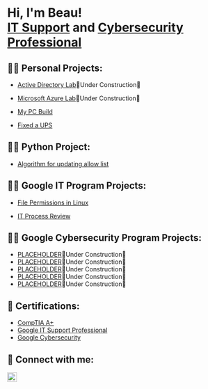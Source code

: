 <h1>Hi, I'm Beau! <br/><a href="https://github.com/mbreed79">IT Support</a> and  <a href="https://www.linkedin.com/in/mbreed79/">Cybersecurity Professional</a>

<h2>👨‍💻 Personal Projects:</h2>


  - [Active Directory Lab](https://www.example.com)🚧Under Construction🚧

  - [Microsoft Azure Lab](https://www.example.com)🚧Under Construction🚧

  - [My PC Build](https://github.com/mbreed79/PC-Build/blob/main/PC_Build_README.md)
 
  - [Fixed a UPS](https://github.com/mbreed79/UPS-FIX/blob/main/README.md)

<h2>👨‍💻 Python Project:</h2>

- [Algorithm for updating allow list](https://github.com/mbreed79/Python_project/blob/main/README.md)

<h2>👨‍💻 Google IT Program Projects:</h2>
    
- [File Permissions in Linux](https://github.com/mbreed79/linux_permissions/blob/main/File%20permissions%20in%20Linux.pdf)

- [IT Process Review](https://github.com/mbreed79/Process_review/blob/main/Company_IT_Review_Project.pdf) 

  

<h2>👨‍💻 Google Cybersecurity Program Projects:</h2>
   
- [PLACEHOLDER](https://www.example.com)🚧Under Construction🚧
- [PLACEHOLDER](https://www.example.com)🚧Under Construction🚧
- [PLACEHOLDER](https://www.example.com)🚧Under Construction🚧
- [PLACEHOLDER](https://www.example.com)🚧Under Construction🚧
- [PLACEHOLDER](https://www.example.com)🚧Under Construction🚧

<h2>📜 Certifications:</h2>

- [CompTIA A+](https://www.credly.com/badges/4ab4a166-32c8-4145-a87a-8412af885504/public_url)
- [Google IT Support Professional](https://www.credly.com/badges/72fc6f61-4b49-4e28-8b40-c8dadf77588a/public_url)
- [Google Cybersecurity](https://www.credly.com/badges/d8101bed-bfaf-4112-99c7-f0ba00718ca2/public_url)
  
<h2> 🤳 Connect with me:</h2>


[<img align="left" alt="JoshMadakor | LinkedIn" width="22px" src="https://cdn.jsdelivr.net/npm/simple-icons@v3/icons/linkedin.svg" />][linkedin]



[linkedin]: https://linkedin.com/in/mbreed79

<!--
**joshmadakor1/joshmadakor1** is a ✨ _special_ ✨ repository because its `README.md` (this file) appears on your GitHub profile.

Here are some ideas to get you started:

- 🔭 I’m currently working on ...
- 🌱 I’m currently learning ...
- 👯 I’m looking to collaborate on ...
- 🤔 I’m looking for help with ...
- 💬 Ask me about ...
- 📫 How to reach me: ...
- 😄 Pronouns: ...
- ⚡ Fun fact: ...
-->
